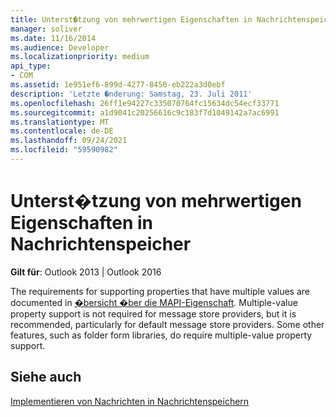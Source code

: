 ```yaml
---
title: Unterst�tzung von mehrwertigen Eigenschaften in Nachrichtenspeicher
manager: soliver
ms.date: 11/16/2014
ms.audience: Developer
ms.localizationpriority: medium
api_type:
- COM
ms.assetid: 1e951ef6-899d-4277-8450-eb222a3d0ebf
description: 'Letzte �nderung: Samstag, 23. Juli 2011'
ms.openlocfilehash: 26ff1e94227c335070764fc15634dc54ecf33771
ms.sourcegitcommit: a1d9041c20256616c9c183f7d1049142a7ac6991
ms.translationtype: MT
ms.contentlocale: de-DE
ms.lasthandoff: 09/24/2021
ms.locfileid: "59590982"
---
```

# <a name="supporting-multivalued-properties-in-message-stores"></a>Unterst�tzung von mehrwertigen Eigenschaften in Nachrichtenspeicher

  
  
**Gilt für**: Outlook 2013 | Outlook 2016 
  
The requirements for supporting properties that have multiple values are documented in [�bersicht �ber die MAPI-Eigenschaft](mapi-property-overview.md). Multiple-value property support is not required for message store providers, but it is recommended, particularly for default message store providers. Some other features, such as folder form libraries, do require multiple-value property support.
  
## <a name="see-also"></a>Siehe auch



[Implementieren von Nachrichten in Nachrichtenspeichern](implementing-messages-in-message-stores.md)

